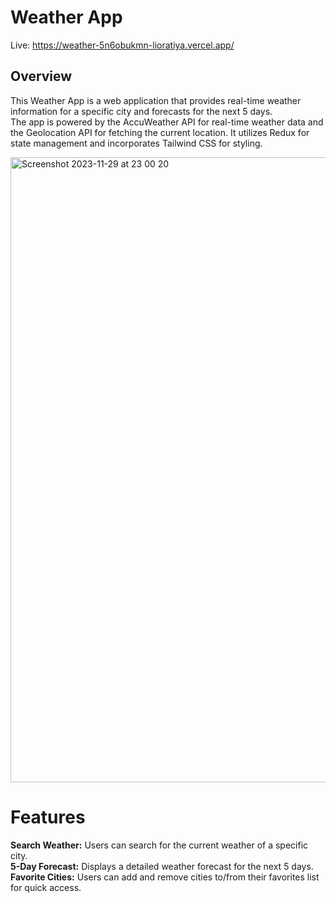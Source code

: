 # Weather App
Live: https://weather-5n6obukmn-lioratiya.vercel.app/
## Overview
This Weather App is a web application that provides real-time weather information for a specific city and forecasts for the next 5 days. <br>
The app is powered by the AccuWeather API for real-time weather data and the Geolocation API for fetching the current location. It utilizes Redux for state management and incorporates Tailwind CSS for styling.

<img width="1000" alt="Screenshot 2023-11-29 at 23 00 20" src="https://github.com/LiorAtiya/Weather-App/assets/22147116/68b78a21-a36e-4463-95bf-995e655b1c13">

# Features
<b>Search Weather:</b> Users can search for the current weather of a specific city. <br>
<b>5-Day Forecast:</b> Displays a detailed weather forecast for the next 5 days.<br>
<b>Favorite Cities:</b> Users can add and remove cities to/from their favorites list for quick access.<br>
